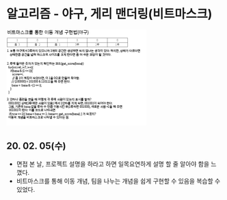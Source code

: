 # 알고리즘 - 야구, 게리 맨더링(비트마스크)
  ![Alt text](./img/img_200205.png)


## 20. 02. 05(수)
  - 면접 본 날, 프로젝트 설명을 하라고 하면 일목요연하게 설명 할 줄 알아야 함을 느꼈다.
  - 비트마스크를 통해 이동 개념, 팀을 나누는 개념을 쉽게 구현할 수 있음을 복습할 수 있었다.